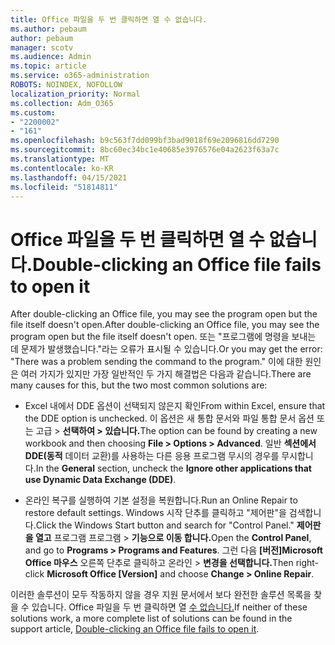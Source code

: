 ```yaml
---
title: Office 파일을 두 번 클릭하면 열 수 없습니다.
ms.author: pebaum
author: pebaum
manager: scotv
ms.audience: Admin
ms.topic: article
ms.service: o365-administration
ROBOTS: NOINDEX, NOFOLLOW
localization_priority: Normal
ms.collection: Adm_O365
ms.custom:
- "2200002"
- "161"
ms.openlocfilehash: b9c563f7dd099bf3bad9018f69e2096816dd7290
ms.sourcegitcommit: 8bc60ec34bc1e40685e3976576e04a2623f63a7c
ms.translationtype: MT
ms.contentlocale: ko-KR
ms.lasthandoff: 04/15/2021
ms.locfileid: "51814811"
---
```

# <a name="double-clicking-an-office-file-fails-to-open-it"></a><span data-ttu-id="23e6a-102">Office 파일을 두 번 클릭하면 열 수 없습니다.</span><span class="sxs-lookup"><span data-stu-id="23e6a-102">Double-clicking an Office file fails to open it</span></span>

<span data-ttu-id="23e6a-103">After double-clicking an Office file, you may see the program open but the file itself doesn't open.</span><span class="sxs-lookup"><span data-stu-id="23e6a-103">After double-clicking an Office file, you may see the program open but the file itself doesn't open.</span></span> <span data-ttu-id="23e6a-104">또는 "프로그램에 명령을 보내는 데 문제가 발생했습니다."라는 오류가 표시될 수 있습니다.</span><span class="sxs-lookup"><span data-stu-id="23e6a-104">Or you may get the error: "There was a problem sending the command to the program."</span></span> <span data-ttu-id="23e6a-105">이에 대한 원인은 여러 가지가 있지만 가장 일반적인 두 가지 해결법은 다음과 같습니다.</span><span class="sxs-lookup"><span data-stu-id="23e6a-105">There are many causes for this, but the two most common solutions are:</span></span>

- <span data-ttu-id="23e6a-106">Excel 내에서 DDE 옵션이 선택되지 않은지 확인</span><span class="sxs-lookup"><span data-stu-id="23e6a-106">From within Excel, ensure that the DDE option is unchecked.</span></span> <span data-ttu-id="23e6a-107">이 옵션은 새 통합 문서와 파일 통합 문서 옵션 또는 고급 > **선택하여 > 있습니다.**</span><span class="sxs-lookup"><span data-stu-id="23e6a-107">The option can be found by creating a new workbook and then choosing **File > Options > Advanced**.</span></span> <span data-ttu-id="23e6a-108">일반 **섹션에서** **DDE(동적** 데이터 교환)를 사용하는 다른 응용 프로그램 무시의 경우를 무시합니다.</span><span class="sxs-lookup"><span data-stu-id="23e6a-108">In the **General** section, uncheck the **Ignore other applications that use Dynamic Data Exchange (DDE)**.</span></span>

- <span data-ttu-id="23e6a-109">온라인 복구를 실행하여 기본 설정을 복원합니다.</span><span class="sxs-lookup"><span data-stu-id="23e6a-109">Run an Online Repair to restore default settings.</span></span> <span data-ttu-id="23e6a-110">Windows 시작 단추를 클릭하고 "제어판"을 검색합니다.</span><span class="sxs-lookup"><span data-stu-id="23e6a-110">Click the Windows Start button and search for "Control Panel."</span></span> <span data-ttu-id="23e6a-111">**제어판을 열고** 프로그램 프로그램 > **기능으로 이동 합니다.**</span><span class="sxs-lookup"><span data-stu-id="23e6a-111">Open the **Control Panel**, and go to **Programs > Programs and Features**.</span></span> <span data-ttu-id="23e6a-112">그런 다음 **[버전]Microsoft Office 마우스** 오른쪽 단추로 클릭하고 온라인 > **변경을 선택합니다.**</span><span class="sxs-lookup"><span data-stu-id="23e6a-112">Then right-click **Microsoft Office [Version]** and choose **Change > Online Repair**.</span></span>

<span data-ttu-id="23e6a-113">이러한 솔루션이 모두 작동하지 않을 경우 지원 문서에서 보다 완전한 솔루션 목록을 찾을 수 있습니다. Office 파일을 두 번 클릭하면 열 [수 없습니다.](https://support.office.com/article/Double-clicking-an-Office-file-fails-to-open-it-1e9c0ad9-34c8-4440-a42e-d30186b29ed6)</span><span class="sxs-lookup"><span data-stu-id="23e6a-113">If neither of these solutions work, a more complete list of solutions can be found in the support article, [Double-clicking an Office file fails to open it](https://support.office.com/article/Double-clicking-an-Office-file-fails-to-open-it-1e9c0ad9-34c8-4440-a42e-d30186b29ed6).</span></span>

